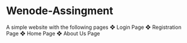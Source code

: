 # Wenode-Assingment
 A simple website with the following pages 
 ❖ Login Page 
 ❖ Registration Page 
 ❖ Home Page 
 ❖ About Us Page
